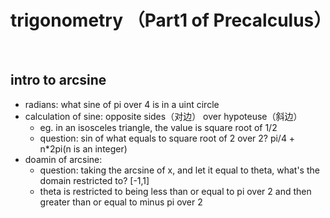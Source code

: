 # trigonometry （Part1 of Precalculus）
</br>

## intro to arcsine
- radians: what sine of pi over 4 is in a uint circle
- calculation of sine: opposite sides（对边） over hypoteuse（斜边） 
  - eg. in an isosceles triangle, the value is square root of 1/2
  - question: sin of what equals to square root of 2 over 2? pi/4 + n*2pi(n is an integer)
- doamin of arcsine: 
  - question: taking the arcsine of x, and let it equal to theta, what's the domain restricted to? [-1,1]
  - theta is restricted to being less than or equal to pi over 2 and then greater than or equal to minus pi over 2
